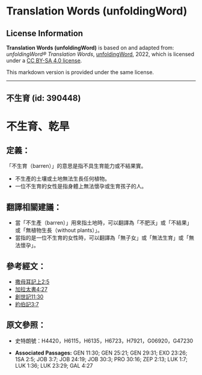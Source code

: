 # Translation Words (unfoldingWord)

## License Information

**Translation Words (unfoldingWord)** is based on and adapted from: _unfoldingWord® Translation Words_, [unfoldingWord](https://unfoldingword.org/utw), 2022, which is licensed under a [CC BY-SA 4.0 license](https://creativecommons.org/licenses/by-sa/4.0/legalcode.en).

This markdown version is provided under the same license.



--------------------------------

## 不生育 (id: 390448)

不生育、乾旱
======

定義：
---

「不生育（barren）」的意思是指不具生育能力或不結果實。

* 不生產的土壤或土地無法生長任何植物。
* 一位不生育的女性是指身體上無法懷孕或生育孩子的人。

翻譯相關建議：
-------

* 當「不生產（barren）」用來指土地時，可以翻譯為「不肥沃」或「不結果」或「無植物生長（without plants）」。
* 當指的是一位不生育的女性時，可以翻譯為「無子女」或「無法生育」或「無法懷孕」。

參考經文：
-----

* [撒母耳記上2:5](https://ref.ly/1Sam2:5)
* [加拉太書4:27](https://ref.ly/Gal4:27)
* [創世記11:30](https://ref.ly/Gen11:30)
* [約伯記3:7](https://ref.ly/Job3:7)

原文參照：
-----

* 史特朗號：H4420，H6115，H6135，H6723，H7921，G06920，G47230

* **Associated Passages:** GEN 11:30; GEN 25:21; GEN 29:31; EXO 23:26; 1SA 2:5; JOB 3:7; JOB 24:19; JOB 30:3; PRO 30:16; ZEP 2:13; LUK 1:7; LUK 1:36; LUK 23:29; GAL 4:27

